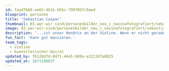 ```yaml
---
id: faad7b68-ee63-4b1b-b5bc-7997057c9aed
blueprint: personen
title: 'Sebastian Caspar'
thumbnail: 03_wer-wir-sind/personenbilder_neu_c_navinafotografiert/sebastian-caspar_(c)_navinafotografiert-0245-b.jpg
image: 03_wer-wir-sind/personenbilder_neu_c_navinafotografiert/sebastian-caspar_(c)_navinafotografiert-0245-b.jpg
description: '...ist unser Hendrix an der Violine. Wenn er nicht gerade in Berlin über das ehemalige Flugfeld kited, fliegt er mit seiner Geige über Folk bis hin zu elektronischen Beats.'
fun_fact: 'Kann gut massieren.'
team_tags:
  - violine
  - kuenstlerischer-beirat
updated_by: f6128d7d-0471-44e5-b89a-e3213d7a0925
updated_at: 1671106637
---
```

